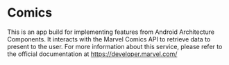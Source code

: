 # Comics
This is an app build for implementing features from Android Architecture Components. It interacts with the Marvel Comics API to retrieve data to present to the user. For more information about this service, please refer to the official documentation at https://developer.marvel.com/

